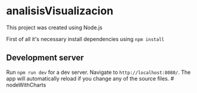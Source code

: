 # analisisVisualizacion

This project was created using Node.js

First of all it's necessary install dependencies using `npm install`

## Development server

Run `npm run dev` for a dev server. Navigate to `http://localhost:8080/`. The app will automatically reload if you change any of the source files.
#   n o d e W i t h C h a r t s  
 